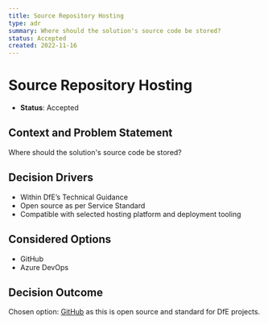 ```yaml
---
title: Source Repository Hosting
type: adr
summary: Where should the solution's source code be stored?
status: Accepted
created: 2022-11-16
---
```


# Source Repository Hosting

* **Status**: Accepted

## Context and Problem Statement

Where should the solution's source code be stored?

## Decision Drivers

* Within DfE’s Technical Guidance
* Open source as per Service Standard
* Compatible with selected hosting platform and deployment tooling

## Considered Options

* GitHub
* Azure DevOps

## Decision Outcome

Chosen option: [GitHub](https://github.com) as this is open source and standard for DfE projects.
